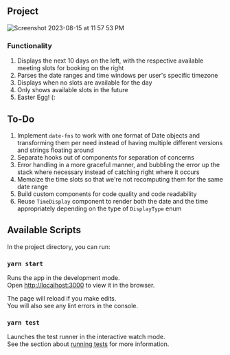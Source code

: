 

## Project 

![Screenshot 2023-08-15 at 11 57 53 PM](https://github.com/hiftikha/my-cal/assets/22324937/97acabbe-0682-4830-9627-f278e17f078f)


### Functionality

1. Displays the next 10 days on the left, with the respective available meeting slots for booking on the right
2. Parses the date ranges and time windows per user's specific timezone
3. Displays when no slots are available for the day
4. Only shows available slots in the future
5. Easter Egg! (:

## To-Do

1. Implement `date-fns` to work with one format of Date objects and transforming them per need instead of having multiple different versions and strings floating around
2. Separate hooks out of components for separation of concerns
3. Error handling in a more graceful manner, and bubbling the error up the stack where necessary instead of catching right where it occurs
4. Memoize the time slots so that we're not recomputing them for the same date range
5. Build custom components for code quality and code readability
6. Reuse `TimeDisplay` component to render both the date and the time appropriately depending on the type of `DisplayType` enum 

## Available Scripts

In the project directory, you can run:

### `yarn start`

Runs the app in the development mode.\
Open [http://localhost:3000](http://localhost:3000) to view it in the browser.

The page will reload if you make edits.\
You will also see any lint errors in the console.

### `yarn test`

Launches the test runner in the interactive watch mode.\
See the section about [running tests](https://facebook.github.io/create-react-app/docs/running-tests) for more information.
